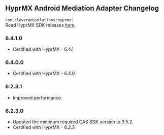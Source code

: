 ## HyprMX Android Mediation Adapter Changelog
`com.cleveradssolutions:hyprmx:`  
Read HyprMX SDK releases [here](https://documentation.hyprmx.com/android-sdk/).

### 6.4.1.0
- Certified with HyprMX - 6.4.1

### 6.4.0.0
- Certified with HyprMX - 6.4.0

### 6.2.3.1
- Improved performance.

### 6.2.3.0
- Updated the minimum required CAS SDK version to 3.5.2.
- Certified with HyprMX - 6.2.3